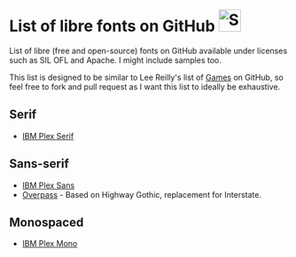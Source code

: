 # List of libre fonts on GitHub <img src="http://i.imgur.com/Cj4rMrS.gif" height="40" alt="Swimming Octocat" title="Fonts on GitHub">

List of libre (free and open-source) fonts on GitHub available under licenses such as SIL OFL and Apache. I might include samples too.

This list is designed to be similar to Lee Reilly's list of [Games](https://github.com/leereilly/games) on GitHub, so feel free to fork and pull request as I want this list to ideally be exhaustive.

## Serif

* [IBM Plex Serif](https://github.com/IBM/type)

## Sans-serif

* [IBM Plex Sans](https://github.com/IBM/type)
* [Overpass](https://github.com/RedHatBrand/Overpass) - Based on Highway Gothic, replacement for Interstate.

## Monospaced

* [IBM Plex Mono](https://github.com/IBM/type)
